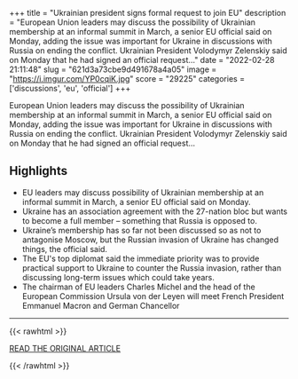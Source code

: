 +++
title = "Ukrainian president signs formal request to join EU"
description = "European Union leaders may discuss the possibility of Ukrainian membership at an informal summit in March, a senior EU official said on Monday, adding the issue was important for Ukraine in discussions with Russia on ending the conflict. Ukrainian President Volodymyr Zelenskiy said on Monday that he had signed an official request…"
date = "2022-02-28 21:11:48"
slug = "621d3a73cbe9d491678a4a05"
image = "https://i.imgur.com/YP0cqiK.jpg"
score = "29225"
categories = ['discussions', 'eu', 'official']
+++

European Union leaders may discuss the possibility of Ukrainian membership at an informal summit in March, a senior EU official said on Monday, adding the issue was important for Ukraine in discussions with Russia on ending the conflict. Ukrainian President Volodymyr Zelenskiy said on Monday that he had signed an official request…

## Highlights

- EU leaders may discuss possibility of Ukrainian membership at an informal summit in March, a senior EU official said on Monday.
- Ukraine has an association agreement with the 27-nation bloc but wants to become a full member – something that Russia is opposed to.
- Ukraine’s membership has so far not been discussed so as not to antagonise Moscow, but the Russian invasion of Ukraine has changed things, the official said.
- The EU's top diplomat said the immediate priority was to provide practical support to Ukraine to counter the Russia invasion, rather than discussing long-term issues which could take years.
- The chairman of EU leaders Charles Michel and the head of the European Commission Ursula von der Leyen will meet French President Emmanuel Macron and German Chancellor

---

{{< rawhtml >}}
  <p class="article-category">
    <a target="_blank" href="https://cyprus-mail.com/2022/02/28/ukrainian-president-signs-formal-request-to-join-eu/">READ THE ORIGINAL ARTICLE</a>
  </p>
{{< /rawhtml >}}
